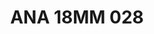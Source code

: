 ---
title: ANA 18MM 028
date: 
draft: false

# descripcion
description : Anillo de plata 925 y ónix

materials: Plata 925

color: 

dimensions: 18mm diámetro

code: 05-29-1294

type: "Anillos"

categories: []

price: $7.840,00

price_eftvo: $6.660,00

# Images
# first image will be shown in the product page
images:
  # - image: "images/path_to_image"
  # La ubicacion de las imagenes es imagenes/Anillos/Anillos.Nácar/05-29-1294-ana-18mm-028

---